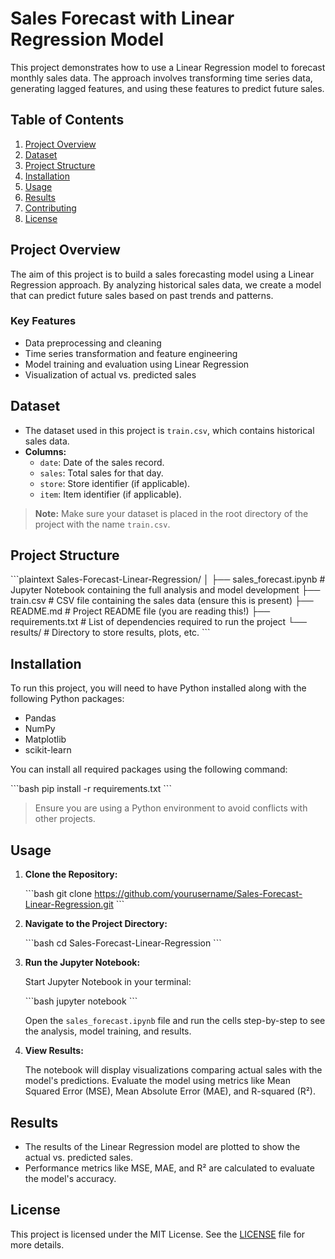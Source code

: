 # Sales Forecast with Linear Regression Model

This project demonstrates how to use a Linear Regression model to forecast monthly sales data. The approach involves transforming time series data, generating lagged features, and using these features to predict future sales.

## Table of Contents

1. [Project Overview](#project-overview)
2. [Dataset](#dataset)
3. [Project Structure](#project-structure)
4. [Installation](#installation)
5. [Usage](#usage)
6. [Results](#results)
7. [Contributing](#contributing)
8. [License](#license)

## Project Overview

The aim of this project is to build a sales forecasting model using a Linear Regression approach. By analyzing historical sales data, we create a model that can predict future sales based on past trends and patterns.

### Key Features

- Data preprocessing and cleaning
- Time series transformation and feature engineering
- Model training and evaluation using Linear Regression
- Visualization of actual vs. predicted sales

## Dataset

- The dataset used in this project is `train.csv`, which contains historical sales data.
- **Columns:**
  - `date`: Date of the sales record.
  - `sales`: Total sales for that day.
  - `store`: Store identifier (if applicable).
  - `item`: Item identifier (if applicable).

> **Note:** Make sure your dataset is placed in the root directory of the project with the name `train.csv`.

## Project Structure

\`\`\`plaintext
Sales-Forecast-Linear-Regression/
│
├── sales_forecast.ipynb      # Jupyter Notebook containing the full analysis and model development
├── train.csv                 # CSV file containing the sales data (ensure this is present)
├── README.md                 # Project README file (you are reading this!)
├── requirements.txt          # List of dependencies required to run the project
└── results/                  # Directory to store results, plots, etc.
\`\`\`

## Installation

To run this project, you will need to have Python installed along with the following Python packages:

- Pandas
- NumPy
- Matplotlib
- scikit-learn

You can install all required packages using the following command:

\`\`\`bash
pip install -r requirements.txt
\`\`\`

> Ensure you are using a Python environment to avoid conflicts with other projects.

## Usage

1. **Clone the Repository:**

   \`\`\`bash
   git clone https://github.com/yourusername/Sales-Forecast-Linear-Regression.git
   \`\`\`

2. **Navigate to the Project Directory:**

   \`\`\`bash
   cd Sales-Forecast-Linear-Regression
   \`\`\`

3. **Run the Jupyter Notebook:**

   Start Jupyter Notebook in your terminal:

   \`\`\`bash
   jupyter notebook
   \`\`\`

   Open the `sales_forecast.ipynb` file and run the cells step-by-step to see the analysis, model training, and results.

4. **View Results:**

   The notebook will display visualizations comparing actual sales with the model's predictions. Evaluate the model using metrics like Mean Squared Error (MSE), Mean Absolute Error (MAE), and R-squared (R²).

## Results

- The results of the Linear Regression model are plotted to show the actual vs. predicted sales.
- Performance metrics like MSE, MAE, and R² are calculated to evaluate the model's accuracy.

## License

This project is licensed under the MIT License. See the [LICENSE](LICENSE) file for more details.
